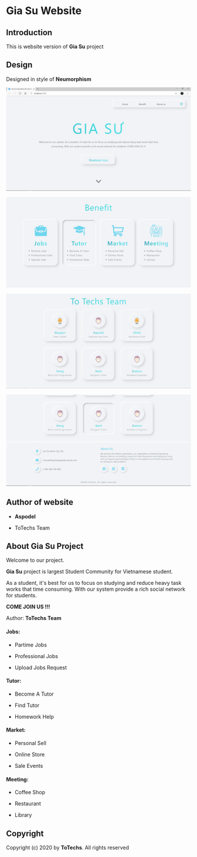 # Gia Su Website

## Introduction

This is website version of **Gia Su** project

## Design

Designed in style of **Neumorphism**

![alt text](./read_me/1.png)

![alt text](./read_me/2.png)

![alt text](./read_me/3.png)

![alt text](./read_me/4.png)

## Author of website

- **Aspodel**

- ToTechs Team

## About Gia Su Project

Welcome to our project.

**Gia Su** project is largest Student Community for Vietnamese student.

As a student, it's best for us to focus on studying and reduce heavy task works that time consuming. With our system provide a rich social network for students.

**COME JOIN US !!!**

Author: **ToTechs Team**

#### Jobs:

- Partime Jobs

- Professional Jobs

- Upload Jobs Request

#### Tutor:

- Become A Tutor

- Find Tutor

- Homework Help

#### Market:

- Personal Sell

- Online Store

- Sale Events

#### Meeting:

- Coffee Shop

- Restaurant

- Library

## Copyright

Copyright (c) 2020 by **ToTechs**. All rights reserved

